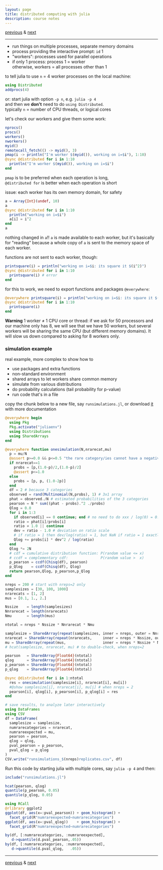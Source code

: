 ```yaml
---
layout: page
title: distributed computing with julia
description: course notes
---
```

[previous](notes1205.html) &
[next](notes1210.html)

---

- run things on multiple processes, separate memory domains
- process providing the interactive prompt: `id` 1
- "workers": processes used for parallel operations
- if only 1 process: process 1 = worker  
  otherwise, workers = all processes other than 1

to tell julia to use `n` = 4 worker processes on the local machine:

```julia
using Distributed
addprocs(4)
```

or: start julia with option `-p n`, e.g. `julia -p 4`  
and then we **don't** need to do `using Distributed`.  
typically `n` = number of CPU threads, or logical cores

let's check our workers and give them some work:

```julia
nprocs()
procs()
workers()
nworkers()
myid()
remotecall_fetch(() -> myid(), 3)
pmap(i -> println("I'm worker $(myid()), working on i=$i"), 1:10)
@sync @distributed for i in 1:10
  println("I'm worker $(myid()), working on i=$i")
end
```

`pmap` is to be preferred when each operation is long,  
`@distributed for` is better when each operation is short

issue: each worker has its own memory domain, for safety

```julia
a = Array{Int}(undef, 10)
a
@sync @distributed for i in 1:10
  println("working on i=$i")
  a[i] = i^2
end
a
```

nothing changed in `a`!! `a` is made available to each worker,
but it's basically for "reading" because a whole copy of `a`
is sent to the memory space of each worker.

functions are not sent to each worker, though:

```julia
printsquare(i) = println("working on i=$i: its square it $(i^2)")
@sync @distributed for i in 1:10
  printsquare(i) # error
end
```

for this to work, we need to export functions
and packages `@everywhere`:

```julia
@everywhere printsquare(i) = println("working on i=$i: its square it $(i^2)")
@sync @distributed for i in 1:10
  printsquare(i)
end
```

**Warning** 1 worker ≠ 1 CPU core or thread:
if we ask for 50 processors and our machine only has 8,
we will see that we have 50 workers, but several workers
will be sharing the same CPU (but different memory domains).
It will slow us down compared to asking for 8 workers only.

### simulation example

real example, more complex to show how to
- use packages and extra functions
- non-standard environment
- shared arrays to let workers share common memory
- simulate from various distributions
- do probability calculations (tail probability for p-value)
- run code that's in a file

copy the chunk below to a new file, say `runsimulations.jl`,
or download [it](../assets/julia/runsimulations.jl)
with more documentation

```julia
@everywhere begin
  using Pkg
  Pkg.activate("juliaenv")
  using Distributions
  using SharedArrays
end

@everywhere function onesimulation(N,nrarecat,mu)
  p = mu/N
  @assert p>=0.0 && p<=0.5 "the rare category/ies cannot have a negative or >.5 probability"
  if nrarecat==1
    probs = [p,(1.0-p)/2,(1.0-p)/2]
    @assert p<=1.0
  else
    probs = [p, p, (1.0-2p)]
  end
  df = 2 # because 3 categories
  observed = rand(Multinomial(N,probs), 1) # 3x1 array
  phat = observed./N # estimated probabilities of the 3 categories
  pearson = N * sum((phat - probs).^2 ./probs)
  Qlog = 0.0
  for i in 1:3
    if observed[i] == 0 continue; end # no need to do xxx / log(0) = 0.0
    ratio = phat[i]/probs[i]
    ratio ≉ 1.0 || continue
    dev = ratio - 1.0 # deviation on ratio scale
    # if ratio ≈ 1 then dev/log(ratio) ≈ 1, but NaN if ratio = 1 exactly
    Qlog += probs[i] * dev^2 / log(ratio)
  end
  Qlog *= 2N
  # cdf = cumulative distribution function: P(random value <= x)
  # ccdf = complementary cdf:               P(random value >  x)
  p_pearson = ccdf(Chisq(df), pearson)
  p_Qlog    = ccdf(Chisq(df), Qlog)
  return pearson,Qlog, p_pearson,p_Qlog
end

nreps = 200 # start with nreps=2 only
samplesizes = [30, 100, 1000]
nrarecats = [1, 2]
mus = [0.1, 1., 2.]

Nssize    = length(samplesizes)
Nnrarecat = length(nrarecats)
Nmu       = length(mus)

ntotal = nreps * Nssize * Nnrarecat * Nmu

samplesize = SharedArray(repeat(samplesizes, inner = nreps, outer = Nnrarecat * Nmu))
nrarecat = SharedArray(repeat(nrarecats,     inner = nreps * Nssize, outer = Nmu))
mu = SharedArray(repeat(mus,                 inner = nreps * Nssize * Nnrarecat))
# hcat(samplesize, nrarecat, mu) # to double-check, when nreps=2

pearson   = SharedArray{Float64}(ntotal)
qlog      = SharedArray{Float64}(ntotal)
p_pearson = SharedArray{Float64}(ntotal)
p_qlog    = SharedArray{Float64}(ntotal)

@sync @distributed for i in 1:ntotal
  res = onesimulation(samplesize[i], nrarecat[i], mu[i])
  #@show samplesize[i], nrarecat[i], mu[i] # when nreps = 2
  pearson[i], qlog[i], p_pearson[i], p_qlog[i] = res
end

# save results, to analyze later interactively
using DataFrames
using CSV
df = DataFrame(
  samplesize = samplesize,
  numrarecategories = nrarecat,
  numrareexpected = mu,
  pearson = pearson,
  qlog = qlog,
  pval_pearson = p_pearson,
  pval_qlog = p_qlog
)
CSV.write("runsimulations_$(nreps)replicates.csv", df)
```

Run this code by starting julia with multiple cores,
say `julia -p 4` and then:

```julia
include("runsimulations.jl")

hcat(pearson, qlog)
quantile(p_pearson, 0.05)
quantile(p_qlog, 0.05)

using RCall
@rlibrary ggplot2
ggplot(df, aes(x=:pval_pearson)) + geom_histogram() +
  facet_grid(R"numrareexpected~numrarecategories")
ggplot(df, aes(x=:pval_qlog))    + geom_histogram() +
  facet_grid(R"numrareexpected~numrarecategories")

by(df, [:numrarecategories, :numrareexpected],
   d->quantile(d.pval_pearson,.05))
by(df, [:numrarecategories, :numrareexpected],
   d->quantile(d.pval_qlog,   .05))
```

---
[previous](notes1205.html) &
[next](notes1210.html)
